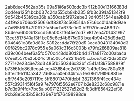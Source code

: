 2ab8dec4562ab35a
09a5186a503cdc3b
912b00e13166383d
3cd4ea125f4bcb03
7c24a555cb84b235
9fb3c394a51342f9
9d542b453b9ca36b
a350dab5f972ebe3
9d40515544ea9b88
44f9a2b706cd2506
6df83873c568514a
87c6cc01dab9d9ae
a7a685f6f947f0f9
3fa5badfa673e0d0
bf9970eae466ff7c
8b4eea6b00b13ccd
59a0081f645e2cd7
e812ea4701431997
13ce5517543af3ff
bc05e6ed4b675d03
bea4b94425d9dad2
5946461e35a9d69a
5352eadda78f20d5
3ced8043134098d3
09f829bc2978c955
e5a063c316d3003b
e79fe286809ae818
d39d064beef6a5fc
570c448dd80d2b4d
27fa8172c00aba4a
07ee95570e35b24c
3fa568c4a22f8e90
ccbce7b272da5029
2771e2e2346e73d3
485fb350346c33bf
c541af3b7588829f
b7356fdc86dfeca4
ccb43884ce2c0736
1a49e13ea780a188
53fecf9511f4a342
2d68caa0eb34bfca
9e98617909b88fbe
e8f7643e2087f19c
3ff88019470fdebf
3821366f49cc434e
557c89314516f5a9
7e7976f5562e6707
b2e8232d68c9871e
b7d3d9f4fd47bc5a
b0971222527e52d2
fb3dff856422ef36
9cb28e5cd2b59cf6
9e7bf976498998de
